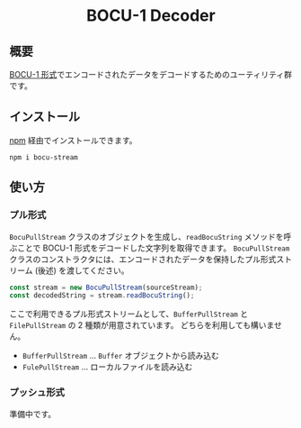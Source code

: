 <div align="center">
<h1>BOCU-1 Decoder </h1>
</div>


## 概要
[BOCU-1 形式](https://www.unicode.org/notes/tn6/)でエンコードされたデータをデコードするためのユーティリティ群です。

## インストール
[npm](https://www.npmjs.com/package/soxsot) 経由でインストールできます。
```
npm i bocu-stream
```

## 使い方
### プル形式
`BocuPullStream` クラスのオブジェクトを生成し、`readBocuString` メソッドを呼ぶことで BOCU-1 形式をデコードした文字列を取得できます。
`BocuPullStream` クラスのコンストラクタには、エンコードされたデータを保持したプル形式ストリーム (後述) を渡してください。
```ts
const stream = new BocuPullStream(sourceStream);
const decodedString = stream.readBocuString();
```

ここで利用できるプル形式ストリームとして、`BufferPullStream` と `FilePullStream` の 2 種類が用意されています。
どちらを利用しても構いません。

- `BufferPullStream` … `Buffer` オブジェクトから読み込む
- `FulePullStream` … ローカルファイルを読み込む

### プッシュ形式
準備中です。
